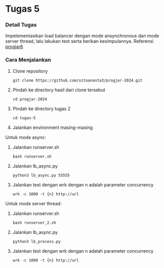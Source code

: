 # Tugas 5

### Detail Tugas

Impelementasikan load balancer dengan mode ansynchronous dan mode server thread, lalu lakukan test serta berikan kesimpulannya. Referensi [progjar6](https://github.com/rm77/progjar/tree/master/progjar6)

### Cara Menjalankan

1. Clone repository

   ```
   git clone https://github.com/vitoananta3/progjar-2024.git
   ```

2. Pindah ke directory hasil dari clone tersebut

   ```
   cd progjar-2024
   ```

3. Pindah ke directory tugas 2

   ```
   cd tugas-5
   ```

4. Jalankan environment masing-masing

Untuk mode async:

1. Jalankan runserver.sh

   ```
   bash runserver.sh
   ```

2. Jalankan lb_async.py

   ```
   python3 lb_async.py 55555
   ```

3. Jalankan test dengan wrk dengan n adalah parameter concurrency

   ```
   wrk -c 1000 -t {n} http://url
   ```

Untuk mode server thread:

1. Jalankan runserver.sh

   ```
   bash runserver_2.sh
   ```

2. Jalankan lb_async.py

   ```
   python3 lb_process.py
   ```

3. Jalankan test dengan wrk dengan n adalah parameter concurrency

   ```
   wrk -c 1000 -t {n} http://url
   ```
